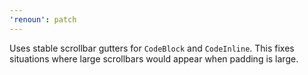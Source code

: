```yaml
---
'renoun': patch
---
```


Uses stable scrollbar gutters for `CodeBlock` and `CodeInline`. This fixes situations where large scrollbars would appear when padding is large.
